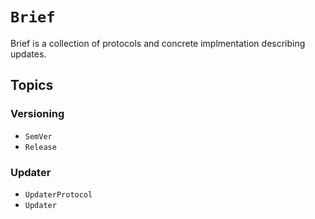 # ``Brief``

Brief is a collection of protocols and concrete implmentation describing updates.

## Topics

### Versioning

- ``SemVer``
- ``Release``

### Updater

- ``UpdaterProtocol``
- ``Updater``

